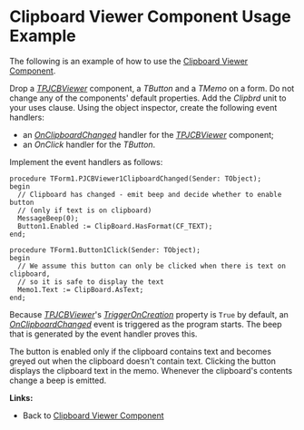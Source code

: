 <a href='Hidden comment: 
$Rev$
$Date$
'></a>

# Clipboard Viewer Component Usage Example #

The following is an example of how to use the [Clipboard Viewer Component](ClipboardViewerComponent.md).

Drop a _[TPJCBViewer](TPJCBViewer.md)_ component, a _TButton_ and a _TMemo_ on a form. Do not change any of the components' default properties. Add the _Clipbrd_ unit to your uses clause. Using the object inspector, create the following event handlers:

  * an _[OnClipboardChanged](TPJCBViewerOnClipboardChanged.md)_ handler for the _[TPJCBViewer](TPJCBViewer.md)_ component;
  * an _OnClick_ handler for the _TButton_.

Implement the event handlers as follows:

```
procedure TForm1.PJCBViewer1ClipboardChanged(Sender: TObject);
begin
  // Clipboard has changed - emit beep and decide whether to enable button
  // (only if text is on clipboard)
  MessageBeep(0);
  Button1.Enabled := ClipBoard.HasFormat(CF_TEXT);
end;

procedure TForm1.Button1Click(Sender: TObject);
begin
  // We assume this button can only be clicked when there is text on clipboard,
  // so it is safe to display the text
  Memo1.Text := ClipBoard.AsText;
end;
```

Because _[TPJCBViewer](TPJCBViewer.md)_'s _[TriggerOnCreation](TPJCBViewerTriggerOnCreation.md)_ property is `True` by default, an _[OnClipboardChanged](TPJCBViewerOnClipboardChanged.md)_ event is triggered as the program starts. The beep that is generated by the event handler proves this.

The button is enabled only if the clipboard contains text and becomes greyed out when the clipboard doesn't contain text. Clicking the button displays the clipboard text in the memo. Whenever the clipboard's contents change a beep is emitted.

**Links:**

  * Back to [Clipboard Viewer Component](ClipboardViewerComponent.md)